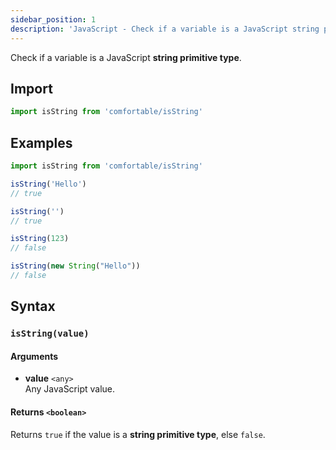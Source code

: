 ```yaml
---
sidebar_position: 1
description: 'JavaScript - Check if a variable is a JavaScript string primitive type.'
---
```


Check if a variable is a JavaScript **string primitive type**.

## Import

```js
import isString from 'comfortable/isString'
```

## Examples

```js
import isString from 'comfortable/isString'

isString('Hello')
// true

isString('')
// true

isString(123)
// false

isString(new String("Hello"))
// false
```

## Syntax

### `isString(value)`

#### Arguments

- **value** `<any>`  
    Any JavaScript value.

#### Returns `<boolean>`

Returns `true` if the value is a **string primitive type**, else `false`.
